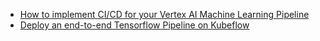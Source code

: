 - [How to implement CI/CD for your Vertex AI Machine Learning Pipeline](https://medium.com/google-cloud/how-to-implement-ci-cd-for-your-vertex-ai-pipeline-27963bead8bd)
- [Deploy an end-to-end Tensorflow Pipeline on Kubeflow](https://blog.searce.com/deploy-an-end-to-end-tensorflow-pipeline-on-kubeflow-688f769a4698)
